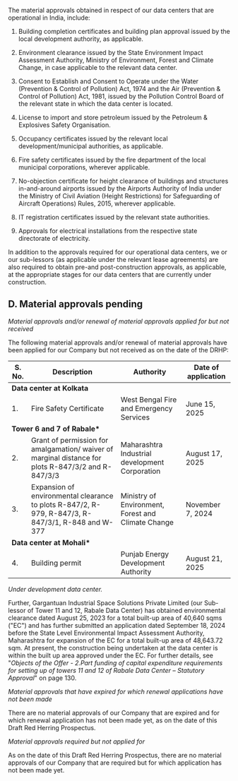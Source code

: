 The material approvals obtained in respect of our data centers that are operational in India, include:

1. Building completion certificates and building plan approval issued by the local development authority, as applicable.

2. Environment clearance issued by the State Environment Impact Assessment Authority, Ministry of Environment, Forest and Climate Change, in case applicable to the relevant data center.

3. Consent to Establish and Consent to Operate under the Water (Prevention & Control of Pollution) Act, 1974 and the Air (Prevention & Control of Pollution) Act, 1981, issued by the Pollution Control Board of the relevant state in which the data center is located.

4. License to import and store petroleum issued by the Petroleum & Explosives Safety Organisation.

5. Occupancy certificates issued by the relevant local development/municipal authorities, as applicable.

6. Fire safety certificates issued by the fire department of the local municipal corporations, wherever applicable.

7. No-objection certificate for height clearance of buildings and structures in-and-around airports issued by the Airports Authority of India under the Ministry of Civil Aviation (Height Restrictions) for Safeguarding of Aircraft Operations) Rules, 2015, wherever applicable.

8. IT registration certificates issued by the relevant state authorities.

9. Approvals for electrical installations from the respective state directorate of electricity.

In addition to the approvals required for our operational data centers, we or our sub-lessors (as applicable under the relevant lease agreements) are also required to obtain pre-and post-construction approvals, as applicable, at the appropriate stages for our data centers that are currently under construction.

## D. Material approvals pending

*Material approvals and/or renewal of material approvals applied for but not received*

The following material approvals and/or renewal of material approvals have been applied for our Company but not received as on the date of the DRHP:

<table><thead><tr><th>S. No.</th><th>Description</th><th>Authority</th><th>Date of application</th></tr></thead><tbody><tr><td colspan="4"><strong>Data center at Kolkata</strong></td></tr><tr><td>1.</td><td>Fire Safety Certificate</td><td>West Bengal Fire and Emergency Services</td><td>June 15, 2025</td></tr><tr><td colspan="4"><strong>Tower 6 and 7 of Rabale*</strong></td></tr><tr><td>2.</td><td>Grant of permission for amalgamation/ waiver of marginal distance for plots R-847/3/2 and R-847/3/3</td><td>Maharashtra Industrial development Corporation</td><td>August 17, 2025</td></tr><tr><td>3.</td><td>Expansion of environmental clearance to plots R-847/2, R-979, R-847/3, R-847/3/1, R-848 and W-377</td><td>Ministry of Environment, Forest and Climate Change</td><td>November 7, 2024</td></tr><tr><td colspan="4"><strong>Data center at Mohali*</strong></td></tr><tr><td>4.</td><td>Building permit</td><td>Punjab Energy Development Authority</td><td>August 21, 2025</td></tr></tbody></table>

*Under development data center.*

Further, Gargantuan Industrial Space Solutions Private Limited (our Sub-lessor of Tower 11 and 12, Rabale Data Center) has obtained environmental clearance dated August 25, 2023 for a total built-up area of 40,640 sqms ("EC") and has further submitted an application dated September 18, 2024 before the State Level Environmental Impact Assessment Authority, Maharashtra for expansion of the EC for a total built-up area of 48,643.72 sqm. At present, the construction being undertaken at the data center is within the built up area approved under the EC. For further details, see "*Objects of the Offer - 2.Part funding of capital expenditure requirements for setting up of towers 11 and 12 of Rabale Data Center – Statutory Approval*" on page 130.

*Material approvals that have expired for which renewal applications have not been made*

There are no material approvals of our Company that are expired and for which renewal application has not been made yet, as on the date of this Draft Red Herring Prospectus.

*Material approvals required but not applied for*

As on the date of this Draft Red Herring Prospectus, there are no material approvals of our Company that are required but for which application has not been made yet.